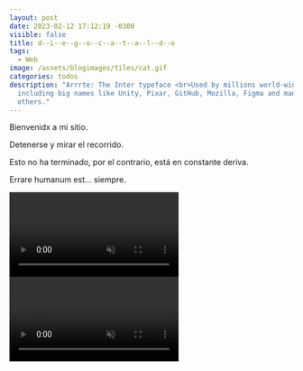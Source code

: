 ```yaml
---
layout: post
date: 2023-02-12 17:12:19 -0300
visible: false
title: d--i--e--g--o--c--a--t--a--l--d--o
tags:
  - Web
image: /assets/blogimages/tiles/cat.gif
categories: todos
description: "Arrrte: The Inter typeface <br>Used by millions world-wide,
  including big names like Unity, Pixar, GitHub, Mozilla, Figma and many
  others."
---
```

Bienvenidx a mi sitio. 

Detenerse y mirar el recorrido. 

Esto no ha terminado, por el contrario, está en constante deriva.

Errare humanum est… siempre. 

<video autobuffer autoPlay loop muted><source src="/assets/blogimages/atlas-4.mp4" type="video/mp4" /></video>
<video autobuffer autoPlay loop muted><source src="/assets/blogimages/atlas-5.mp4" type="video/mp4" /></video>

![]()

![]()
